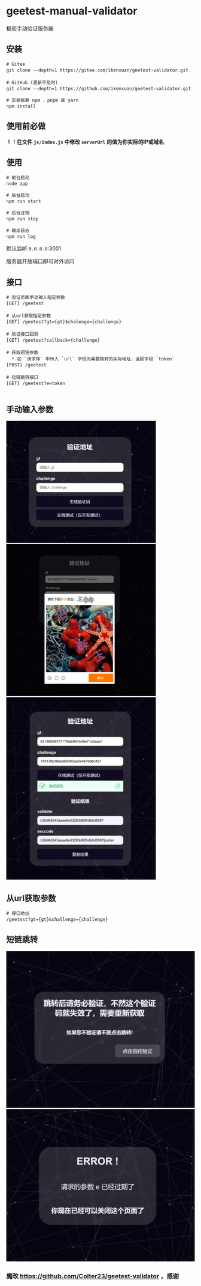# geetest-manual-validator
极验手动验证服务器
## 安装
```
# Gitee
git clone --depth=1 https://gitee.com/ikenxuan/geetest-validator.git

# GitHub (更新不及时)
git clone --depth=1 https://github.com/ikenxuan/geetest-validator.git
```
```
# 安装依赖 npm 、pnpm 或 yarn
npm install
```
## 使用前必做
**！！在文件 `js/index.js` 中修改 `serverUrl` 的值为你实际的IP或域名**<br>

## 使用
```
# 前台启动
node app
```
```
# 后台启动
npm run start
```
```
# 后台注销
npm run stop
```

```
# 输出日志
npm run log
```
默认监听 `0.0.0.0`:3001

服务器开放端口即可对外访问

## 接口
```
# 验证页面手动输入指定参数
[GET] /geetest

# 从url获取指定参数
[GET] /geetest?gt={gt}$chalenge={challenge}

# 验证接口回调
[GET] /geetest?callback={challenge}

# 获取短链参数
  * 在 `请求体` 中传入 `url` 字段为需要跳转的实际地址，返回字段 `token` 
[POST] /geetest

# 短链跳转接口
[GET] /geetest?e=token


```
## 手动输入参数
<img src="img/demo1.jpg" width="400" alt="样式1">
<img src="img/demo2.jpg" width="400" alt="样式1">
<img src="img/demo3.jpg" width="400" alt="样式1">  

## 从url获取参数
```
# 接口地址
/geetest?gt={gt}&challenge={challenge}
```

## 短链跳转
<img src="img/demo4.png">
<img src="img/demo5.png">

### 魔改 https://github.com/Colter23/geetest-validator ，感谢